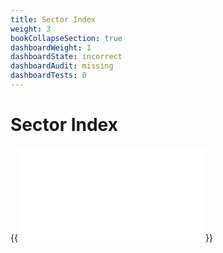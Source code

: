 ```yaml
---
title: Sector Index
weight: 3
bookCollapseSection: true
dashboardWeight: 1
dashboardState: incorrect
dashboardAudit: missing
dashboardTests: 0
---
```


# Sector Index

{{<embed src="sector_index_subsystem.id"  lang="go" >}}
